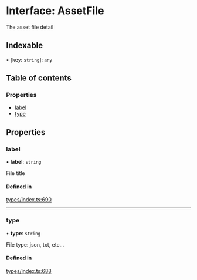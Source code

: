 # Interface: AssetFile

The asset file detail

## Indexable

▪ [key: `string`]: `any`

## Table of contents

### Properties

- [label](AssetFile.md#label)
- [type](AssetFile.md#type)

## Properties

### label

• **label**: `string`

File title

#### Defined in

[types/index.ts:690](https://github.com/nevermined-io/react-components/blob/014b919/catalog/src/types/index.ts#L690)

___

### type

• **type**: `string`

File type: json, txt, etc...

#### Defined in

[types/index.ts:688](https://github.com/nevermined-io/react-components/blob/014b919/catalog/src/types/index.ts#L688)
